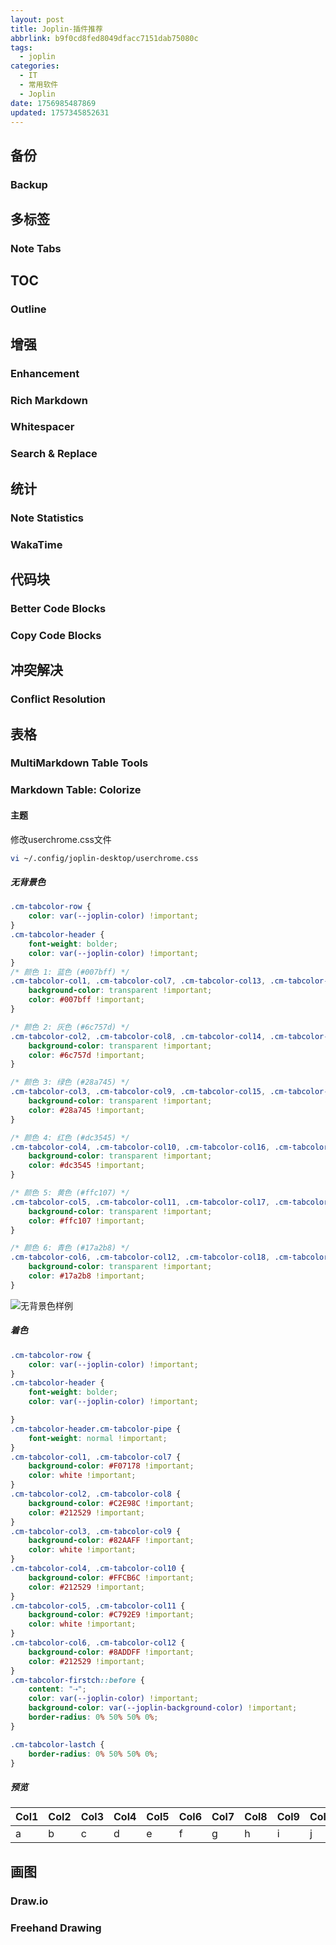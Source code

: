 ```yaml
---
layout: post
title: Joplin-插件推荐
abbrlink: b9f0cd8fed8049dfacc7151dab75080c
tags:
  - joplin
categories:
  - IT
  - 常用软件
  - Joplin
date: 1756985487869
updated: 1757345852631
---
```


## 备份

### Backup

## 多标签

### Note Tabs

## TOC

### Outline

## 增强

### Enhancement

### Rich Markdown

### Whitespacer

### Search & Replace

## 统计

### Note Statistics

### WakaTime

## 代码块

### Better Code Blocks

### Copy Code Blocks

## 冲突解决

### Conflict Resolution

## 表格

### MultiMarkdown Table Tools

### Markdown Table: Colorize

#### 主题

修改userchrome.css文件

```bash
vi ~/.config/joplin-desktop/userchrome.css
```

##### 无背景色

```css
.cm-tabcolor-row {
	color: var(--joplin-color) !important;
}
.cm-tabcolor-header {
	font-weight: bolder;
	color: var(--joplin-color) !important;
}
/* 颜色 1: 蓝色 (#007bff) */
.cm-tabcolor-col1, .cm-tabcolor-col7, .cm-tabcolor-col13, .cm-tabcolor-col19, .cm-tabcolor-col25, .cm-tabcolor-col31, .cm-tabcolor-col37, .cm-tabcolor-col43, .cm-tabcolor-col49, .cm-tabcolor-col55 {
    background-color: transparent !important;
    color: #007bff !important;
}

/* 颜色 2: 灰色 (#6c757d) */
.cm-tabcolor-col2, .cm-tabcolor-col8, .cm-tabcolor-col14, .cm-tabcolor-col20, .cm-tabcolor-col26, .cm-tabcolor-col32, .cm-tabcolor-col38, .cm-tabcolor-col44, .cm-tabcolor-col50, .cm-tabcolor-col56 {
    background-color: transparent !important;
    color: #6c757d !important;
}

/* 颜色 3: 绿色 (#28a745) */
.cm-tabcolor-col3, .cm-tabcolor-col9, .cm-tabcolor-col15, .cm-tabcolor-col21, .cm-tabcolor-col27, .cm-tabcolor-col33, .cm-tabcolor-col39, .cm-tabcolor-col45, .cm-tabcolor-col51, .cm-tabcolor-col57 {
    background-color: transparent !important;
    color: #28a745 !important;
}

/* 颜色 4: 红色 (#dc3545) */
.cm-tabcolor-col4, .cm-tabcolor-col10, .cm-tabcolor-col16, .cm-tabcolor-col22, .cm-tabcolor-col28, .cm-tabcolor-col34, .cm-tabcolor-col40, .cm-tabcolor-col46, .cm-tabcolor-col52, .cm-tabcolor-col58 {
    background-color: transparent !important;
    color: #dc3545 !important;
}

/* 颜色 5: 黄色 (#ffc107) */
.cm-tabcolor-col5, .cm-tabcolor-col11, .cm-tabcolor-col17, .cm-tabcolor-col23, .cm-tabcolor-col29, .cm-tabcolor-col35, .cm-tabcolor-col41, .cm-tabcolor-col47, .cm-tabcolor-col53, .cm-tabcolor-col59 {
    background-color: transparent !important;
    color: #ffc107 !important;
}

/* 颜色 6: 青色 (#17a2b8) */
.cm-tabcolor-col6, .cm-tabcolor-col12, .cm-tabcolor-col18, .cm-tabcolor-col24, .cm-tabcolor-col30, .cm-tabcolor-col36, .cm-tabcolor-col42, .cm-tabcolor-col48, .cm-tabcolor-col54, .cm-tabcolor-col60 {
    background-color: transparent !important;
    color: #17a2b8 !important;
}
```

![无背景色样例](/resources/b229f79386874ebaba29d71870394d64.png)

##### 着色

```css
.cm-tabcolor-row {
    color: var(--joplin-color) !important;
}
.cm-tabcolor-header {
    font-weight: bolder;
    color: var(--joplin-color) !important;

}
.cm-tabcolor-header.cm-tabcolor-pipe {
    font-weight: normal !important;
}
.cm-tabcolor-col1, .cm-tabcolor-col7 {
    background-color: #F07178 !important;
    color: white !important;
}
.cm-tabcolor-col2, .cm-tabcolor-col8 {
    background-color: #C2E98C !important;
    color: #212529 !important;
}
.cm-tabcolor-col3, .cm-tabcolor-col9 {
    background-color: #82AAFF !important;
    color: white !important;
}
.cm-tabcolor-col4, .cm-tabcolor-col10 {
    background-color: #FFCB6C !important;
    color: #212529 !important;
}
.cm-tabcolor-col5, .cm-tabcolor-col11 {
    background-color: #C792E9 !important;
    color: white !important;
}
.cm-tabcolor-col6, .cm-tabcolor-col12 {
    background-color: #8ADDFF !important;
    color: #212529 !important;
}
.cm-tabcolor-firstch::before {
    content: "⇢";
    color: var(--joplin-color) !important;
    background-color: var(--joplin-background-color) !important;
    border-radius: 0% 50% 50% 0%;
}

.cm-tabcolor-lastch {
    border-radius: 0% 50% 50% 0%;
}
```

##### 预览

| Col1 | Col2 | Col3 | Col4 | Col5 | Col6 | Col7 | Col8 | Col9 | Col10 | Col11 | Col12 | Col13 | Col14 | Col15 |
| ---- | ---- | ---- | ---- | ---- | ---- | ---- | ---- | ---- | ----- | ----- | ----- | ----- | ----- | ----- |
| a    | b    | c    | d    | e    | f    | g    | h    | i    | j     | k     | l     | m     | n     | o     |

## 画图

### Draw\.io

### Freehand Drawing
